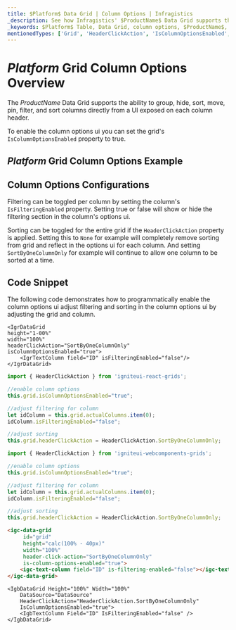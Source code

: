 ```yaml
---
title: $Platform$ Data Grid | Column Options | Infragistics
_description: See how Infragistics' $ProductName$ Data Grid supports the ability to pin, move, filter, and sort columns individually through a drop down UI from each column header. Check out $ProductName$ table's column option!
_keywords: $Platform$ Table, Data Grid, column options, $ProductName$, Infragistics
mentionedTypes: ['Grid', 'HeaderClickAction', 'IsColumnOptionsEnabled', 'IsFilteringEnabled', 'Column']
---
```


# $Platform$ Grid Column Options Overview

The $ProductName$ Data Grid supports the ability to group, hide, sort, move, pin, filter, and sort columns directly from a UI exposed on each column header.

To enable the column options ui you can set the grid's `IsColumnOptionsEnabled` property to true.

## $Platform$ Grid Column Options Example


<code-view style="height: 600px"
           data-demos-base-url="{environment:dvDemosBaseUrl}"
           iframe-src="{environment:dvDemosBaseUrl}/grids/data-grid-column-options"
           alt="$Platform$ Grid Column Options Example"
           github-src="grids/data-grid/column-options">
</code-view>

<div class="divider--half"></div>

## Column Options Configurations

Filtering can be toggled per column by setting the column's `IsFilteringEnabled` property. Setting true or false will show or hide the filtering section in the column's options ui.

Sorting can be toggled for the entire grid if the `HeaderClickAction` property is applied. Setting this to `None` for example will completely remove sorting from grid and reflect in the options ui for each column. And setting `SortByOneColumnOnly` for example will continue to allow one column to be sorted at a time.

## Code Snippet

The following code demonstrates how to programmatically enable the column options ui adjust filtering and sorting in the column options ui by adjusting the grid and column.

```tsx
<IgrDataGrid
height="1-00%"
width="100%"
headerClickAction="SortByOneColumnOnly"
isColumnOptionsEnabled="true">
    <IgrTextColumn field="ID" isFilteringEnabled="false"/>
</IgrDataGrid>
```

<!--React-->
```ts
import { HeaderClickAction } from 'igniteui-react-grids';

//enable column options
this.grid.isColumnOptionsEnabled="true";

//adjust filtering for column
let idColumn = this.grid.actualColumns.item(0);
idColumn.isFilteringEnabled="false";

//adjust sorting
this.grid.headerClickAction = HeaderClickAction.SortByOneColumnOnly;
```

<!--WebComponents-->
```ts
import { HeaderClickAction } from 'igniteui-webcomponents-grids';

//enable column options
this.grid.isColumnOptionsEnabled="true";

//adjust filtering for column
let idColumn = this.grid.actualColumns.item(0);
idColumn.isFilteringEnabled="false";

//adjust sorting
this.grid.headerClickAction = HeaderClickAction.SortByOneColumnOnly;
```

```html
<igc-data-grid
     id="grid"
     height="calc(100% - 40px)"
     width="100%"
     header-click-action="SortByOneColumnOnly"
     is-column-options-enabled="true">
    <igc-text-column field="ID" is-filtering-enabled="false"></igc-text-column>
</igc-data-grid>
```

```razor
<IgbDataGrid Height="100%" Width="100%"
    DataSource="DataSource"
    HeaderClickAction="HeaderClickAction.SortByOneColumnOnly"
    IsColumnOptionsEnabled="true">
    <IgbTextColumn Field="ID" IsFilteringEnabled="false" />
</IgbDataGrid>
```
